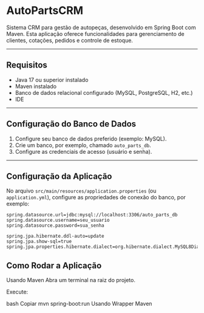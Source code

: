 # AutoPartsCRM

Sistema CRM para gestão de autopeças, desenvolvido em Spring Boot com Maven. Esta aplicação oferece funcionalidades para gerenciamento de clientes, cotações, pedidos e controle de estoque.

---

## Requisitos

- Java 17 ou superior instalado  
- Maven instalado
- Banco de dados relacional configurado (MySQL, PostgreSQL, H2, etc.)  
- IDE  

---

## Configuração do Banco de Dados

1. Configure seu banco de dados preferido (exemplo: MySQL).  
2. Crie um banco, por exemplo, chamado `auto_parts_db`.  
3. Configure as credenciais de acesso (usuário e senha).  

---

## Configuração da Aplicação

No arquivo `src/main/resources/application.properties` (ou `application.yml`), configure as propriedades de conexão do banco, por exemplo:

```properties
spring.datasource.url=jdbc:mysql://localhost:3306/auto_parts_db
spring.datasource.username=seu_usuario
spring.datasource.password=sua_senha

spring.jpa.hibernate.ddl-auto=update
spring.jpa.show-sql=true
spring.jpa.properties.hibernate.dialect=org.hibernate.dialect.MySQL8Dialect
```


## Como Rodar a Aplicação
Usando Maven
Abra um terminal na raiz do projeto.

Execute:

bash
Copiar
mvn spring-boot:run
Usando Wrapper Maven
